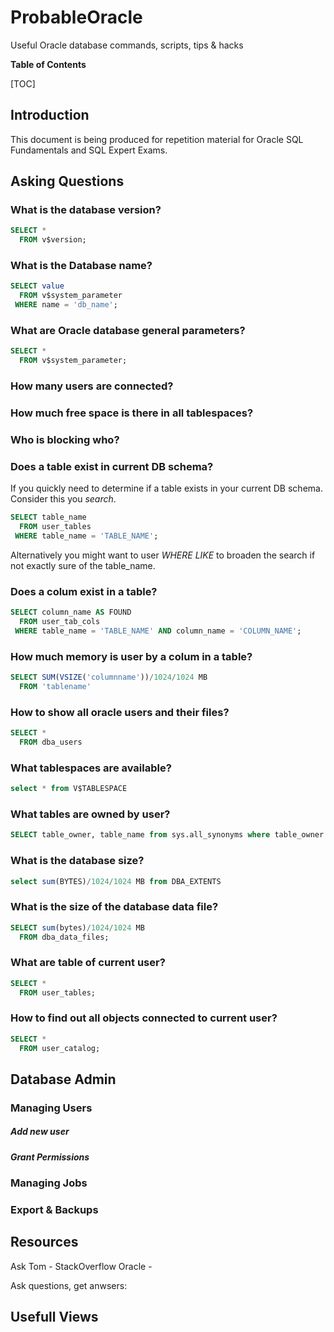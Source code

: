 # ProbableOracle
Useful Oracle database commands, scripts, tips &amp; hacks

**Table of Contents**

[TOC]

## Introduction
This document is being produced for repetition material for Oracle SQL Fundamentals and SQL Expert Exams. 

## Asking Questions

### What is the database version? 

```sql
SELECT *
  FROM v$version;
```
 
### What is the Database name? 
```sql
SELECT value 
  FROM v$system_parameter 
 WHERE name = 'db_name';
```

### What are Oracle database general parameters?
```sql
SELECT * 
  FROM v$system_parameter;
  ```


### How many users are connected? 
### How much free space is there in all tablespaces? 
### Who is blocking who? 
### Does a table exist in current DB schema? 
If you quickly need to determine if a table exists in your current DB schema. Consider this you *search*.

```sql
SELECT table_name
  FROM user_tables
 WHERE table_name = 'TABLE_NAME';
  ```

Alternatively you might want to user *WHERE LIKE* to broaden the search if not exactly sure of the table_name. 
### Does a colum exist in a table?
```sql
SELECT column_name AS FOUND
  FROM user_tab_cols
 WHERE table_name = 'TABLE_NAME' AND column_name = 'COLUMN_NAME';
  ```
  
### How much memory is user by a colum in a table? 
```sql
SELECT SUM(VSIZE('columnname'))/1024/1024 MB 
  FROM 'tablename'
  ```



### How to show all oracle users and their files? 
```sql
SELECT * 
  FROM dba_users
```
### What tablespaces are available?
```sql
select * from V$TABLESPACE
```

### What tables are owned by user?
```sql
SELECT table_owner, table_name from sys.all_synonyms where table_owner like 'xxx'
```

### What is the database size?
```sql
select sum(BYTES)/1024/1024 MB from DBA_EXTENTS
```

### What is the size of the database data file? 
```sql
SELECT sum(bytes)/1024/1024 MB 
  FROM dba_data_files;
```

### What are table of current user? 
```sql
SELECT * 
  FROM user_tables;
```

### How to find out all objects connected to current user? 
```sql
SELECT * 
  FROM user_catalog;
```

## Database Admin
### Managing Users
##### Add new user
##### Grant Permissions 
##### 
### Managing Jobs
### Export & Backups 

## Resources 

Ask Tom - 
StackOverflow Oracle - 

Ask questions, get anwsers: 


## Usefull Views
